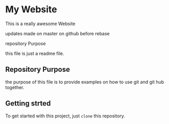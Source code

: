 # My Website

This is a really awesome Website

updates made on master on github before rebase

repository Purpose

this file is just a readme file.

## Repository Purpose

the purpose of this file is to provide examples
on how to use git and git hub together.

## Getting strted

To get started with this project, just `clone` this repository.

